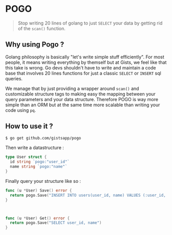 # POGO

> Stop writing 20 lines of golang to just `SELECT` your data by getting rid of the `scan()` function.

## Why using Pogo ?

Golang philosophy is basically "let's write simple stuff efficiently". For most people, it means writing everything by themself but at Gists, we feel like that this take is wrong. Go devs shouldn't have to write and maintain a code base that involves 20 lines functions for just a classic `SELECT` or `INSERT` sql queries.

We manage that by just providing a wrapper around `scan()` and customizable structure tags to making easy the mapping between your query parameters and your data structure. Therefore POGO is way more simple than an ORM but at the same time more scalable than writing your code using `pq`.

## How to use it ?

```bash
$ go get github.com/gistsapp/pogo
```

Then write a datastructure :

```go
type User struct {
  id string `pogo:"user_id"`
  name string `pogo:"name"`
}
```

Finally query your structure like so :

```go
func (u *User) Save() error {
  return pogo.Save("INSERT INTO users(user_id, name) VALUES (:user_id, :values)")
}



func (u *User) Get() error {
  return pogo.Save("SELECT user_id, name")
}
```
